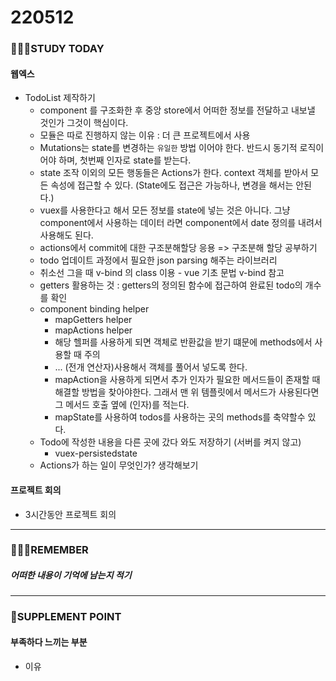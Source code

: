 # 220512

### 👨🏼‍🏫STUDY TODAY

#### 웹엑스

- TodoList 제작하기
  - component 를 구조화한 후 중앙 store에서 어떠한 정보를 전달하고 내보낼 것인가 그것이 핵심이다.
  - 모듈은 따로 진행하지 않는 이유 : 더 큰 프로젝트에서 사용
  - Mutations는 state를 변경하는 `유일한` 방법 이어야 한다. 반드시 동기적 로직이어야 하며, 첫번째 인자로 state를 받는다.
  - state 조작 이외의 모든 행동들은 Actions가 한다. context 객체를 받아서 모든 속성에 접근할 수 있다. (State에도 접근은 가능하나, 변경을 해서는 안된다.)
  - vuex를 사용한다고 해서 모든 정보를 state에 넣는 것은 아니다. 그냥 component에서 사용하는 데이터 라면 component에서 date 정의를 내려서 사용해도 된다.
  - actions에서 commit에 대한 구조분해할당 응용 => 구조분해 할당 공부하기
  - todo 업데이트 과정에서 필요한 json parsing 해주는 라이브러리
  - 취소선 그을 때 v-bind 의 class 이용 - vue 기초 문법 v-bind 참고
  - getters 활용하는 것 : getters의 정의된 함수에 접근하여 완료된 todo의 개수를 확인
  - component binding helper
    - mapGetters helper
    - mapActions helper
    - 해당 헬퍼를 사용하게 되면 객체로 반환값을 받기 떄문에 methods에서 사용할 때 주의
    - ... (전개 연산자)사용해서 객체를 풀어서 넣도록 한다.
    - mapAction을 사용하게 되면서 추가 인자가 필요한 메서드들이 존재할 때 해결할 방법을 찾아야한다. 그래서 맨 위 템플릿에서 메서드가 사용된다면 그 메서드 호출 옆에 (인자)를 적는다.
    - mapState를 사용하여 todos를 사용하는 곳의 methods를 축약할수 있다.
  - Todo에 작성한 내용을 다른 곳에 갔다 와도 저장하기 (서버를 켜지 않고)
    - vuex-persistedstate
  - Actions가 하는 일이 무엇인가? 생각해보기



#### 프로젝트 회의

- 3시간동안 프로젝트 회의

---

### 💆🏼‍♂️REMEMBER

##### 어떠한 내용이 기억에 남는지 적기

---

### 💫SUPPLEMENT POINT

#### 부족하다 느끼는 부분

- 이유
